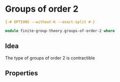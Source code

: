 # Groups of order 2

```agda
{-# OPTIONS --without-K --exact-split #-}

module finite-group-theory.groups-of-order-2 where
```

## Idea

The type of groups of order 2 is contractible

## Properties
